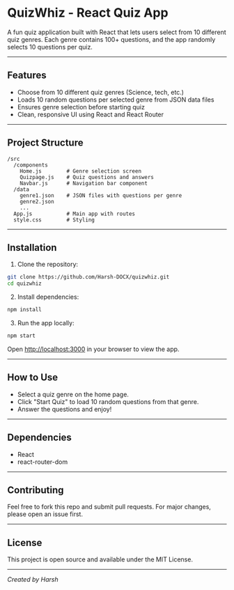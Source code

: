 
# QuizWhiz - React Quiz App

A fun quiz application built with React that lets users select from 10 different quiz genres. Each genre contains 100+ questions, and the app randomly selects 10 questions per quiz.

---

## Features

- Choose from 10 different quiz genres (Science, tech, etc.)
- Loads 10 random questions per selected genre from JSON data files
- Ensures genre selection before starting quiz
- Clean, responsive UI using React and React Router

---

## Project Structure

```
/src
  /components
    Home.js        # Genre selection screen
    Quizpage.js    # Quiz questions and answers
    Navbar.js      # Navigation bar component
  /data
    genre1.json    # JSON files with questions per genre
    genre2.json
    ...
  App.js           # Main app with routes
  style.css        # Styling
```
---

## Installation

1. Clone the repository:

```bash
git clone https://github.com/Harsh-DOCX/quizwhiz.git
cd quizwhiz
```

2. Install dependencies:

```bash
npm install
```

3. Run the app locally:

```bash
npm start
```

Open [http://localhost:3000](http://localhost:3000) in your browser to view the app.

---

## How to Use

- Select a quiz genre on the home page.
- Click "Start Quiz" to load 10 random questions from that genre.
- Answer the questions and enjoy!

---

## Dependencies

- React
- react-router-dom

---

## Contributing

Feel free to fork this repo and submit pull requests. For major changes, please open an issue first.

---

## License

This project is open source and available under the MIT License.

---

*Created by Harsh*
